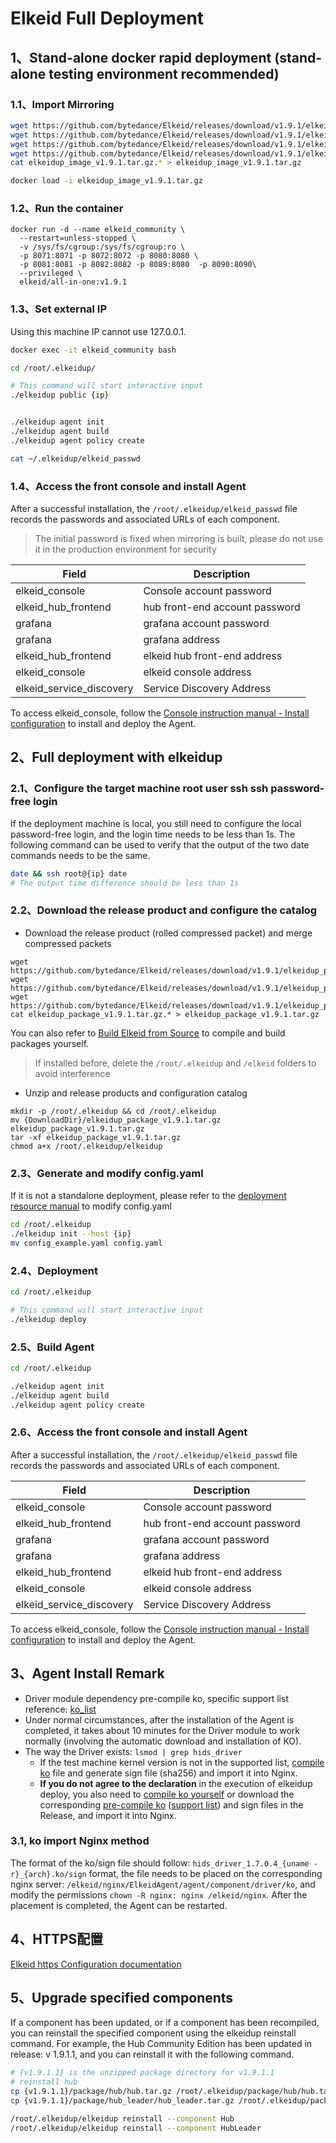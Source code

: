 # Elkeid Full Deployment

## 1、Stand-alone docker rapid deployment (stand-alone testing environment recommended)

### 1.1、Import Mirroring
```bash
wget https://github.com/bytedance/Elkeid/releases/download/v1.9.1/elkeidup_image_v1.9.1.tar.gz.00
wget https://github.com/bytedance/Elkeid/releases/download/v1.9.1/elkeidup_image_v1.9.1.tar.gz.01
wget https://github.com/bytedance/Elkeid/releases/download/v1.9.1/elkeidup_image_v1.9.1.tar.gz.02
wget https://github.com/bytedance/Elkeid/releases/download/v1.9.1/elkeidup_image_v1.9.1.tar.gz.03
cat elkeidup_image_v1.9.1.tar.gz.* > elkeidup_image_v1.9.1.tar.gz

docker load -i elkeidup_image_v1.9.1.tar.gz
```

### 1.2、Run the container

```
docker run -d --name elkeid_community \
  --restart=unless-stopped \
  -v /sys/fs/cgroup:/sys/fs/cgroup:ro \
  -p 8071:8071 -p 8072:8072 -p 8080:8080 \
  -p 8081:8081 -p 8082:8082 -p 8089:8080  -p 8090:8090\
  --privileged \
  elkeid/all-in-one:v1.9.1
```

### 1.3、Set external IP

Using this machine IP cannot use 127.0.0.1.

```bash
docker exec -it elkeid_community bash

cd /root/.elkeidup/

# This command will start interactive input
./elkeidup public {ip}


./elkeidup agent init
./elkeidup agent build
./elkeidup agent policy create

cat ~/.elkeidup/elkeid_passwd
```

### 1.4、Access the front console and install Agent
After a successful installation, the `/root/.elkeidup/elkeid_passwd` file records the passwords and associated URLs of each component.

> The initial password is fixed when mirroring is built, please do not use it in the production environment for security

| Field                    | Description                    |
|--------------------------|--------------------------------|
| elkeid_console           | Console account password       |
| elkeid_hub_frontend      | hub front-end account password |
| grafana                  | grafana account password       |
| grafana                  | grafana address                |
| elkeid_hub_frontend      | elkeid hub front-end address   |
| elkeid_console           | elkeid console address         |
| elkeid_service_discovery | Service Discovery Address      |

To access elkeid_console, follow the [Console instruction manual - Install configuration](../server/docs/console_tutorial/Elkeid_Console_manual.md#安装配置) to install and deploy the Agent.

## 2、Full deployment with elkeidup

### 2.1、Configure the target machine root user ssh ssh password-free login

If the deployment machine is local, you still need to configure the local password-free login, and the login time needs to be less than 1s.
The following command can be used to verify that the output of the two date commands needs to be the same.

```bash
date && ssh root@{ip} date
# The output time difference should be less than 1s
```

### 2.2、Download the release product and configure the catalog
- Download the release product (rolled compressed packet) and merge compressed packets
```
wget https://github.com/bytedance/Elkeid/releases/download/v1.9.1/elkeidup_package_v1.9.1.tar.gz.00
wget https://github.com/bytedance/Elkeid/releases/download/v1.9.1/elkeidup_package_v1.9.1.tar.gz.01
wget https://github.com/bytedance/Elkeid/releases/download/v1.9.1/elkeidup_package_v1.9.1.tar.gz.02
cat elkeidup_package_v1.9.1.tar.gz.* > elkeidup_package_v1.9.1.tar.gz
```
You can also refer to [Build Elkeid from Source](./build_package.md) to compile and build packages yourself.

> If installed before, delete the `/root/.elkeidup` and `/elkeid` folders to avoid interference

- Unzip and release products and configuration catalog
```
mkdir -p /root/.elkeidup && cd /root/.elkeidup
mv {DownloadDir}/elkeidup_package_v1.9.1.tar.gz elkeidup_package_v1.9.1.tar.gz
tar -xf elkeidup_package_v1.9.1.tar.gz
chmod a+x /root/.elkeidup/elkeidup
```

### 2.3、Generate and modify config.yaml

If it is not a standalone deployment, please refer to the [deployment resource manual](./configuration.md) to modify config.yaml

```bash
cd /root/.elkeidup
./elkeidup init --host {ip}
mv config_example.yaml config.yaml
```

### 2.4、Deployment

```bash
cd /root/.elkeidup

# This command will start interactive input
./elkeidup deploy
```

### 2.5、Build Agent

```bash
cd /root/.elkeidup

./elkeidup agent init
./elkeidup agent build
./elkeidup agent policy create
```

### 2.6、Access the front console and install Agent
After a successful installation, the `/root/.elkeidup/elkeid_passwd` file records the passwords and associated URLs of each component.

| Field                    | Description                    |
|--------------------------|--------------------------------|
| elkeid_console           | Console account password       |
| elkeid_hub_frontend      | hub front-end account password |
| grafana                  | grafana account password       |
| grafana                  | grafana address                |
| elkeid_hub_frontend      | elkeid hub front-end address   |
| elkeid_console           | elkeid console address         |
| elkeid_service_discovery | Service Discovery Address      |

To access elkeid_console, follow the [Console instruction manual - Install configuration](../server/docs/console_tutorial/Elkeid_Console_manual.md#安装配置) to install and deploy the Agent.

## 3、Agent Install Remark
- Driver module dependency pre-compile ko, specific support list reference: [ko_list](https://github.com/bytedance/Elkeid/blob/main/driver/ko_list.md)
- Under normal circumstances, after the installation of the Agent is completed, it takes about 10 minutes for the Driver module to work normally (involving the automatic download and installation of KO).
- The way the Driver exists: `lsmod | grep hids_driver`
    - If the test machine kernel version is not in the supported list, [compile ko](https://github.com/bytedance/Elkeid/blob/main/driver/README-zh_CN.md) file and generate sign file (sha256) and import it into Nginx.
    - **If you do not agree to the declaration** in the execution of elkeidup deploy, you also need to [compile ko yourself](https://github.com/bytedance/Elkeid/blob/main/driver/README-zh_CN.md) or download the corresponding [pre-compile ko](https://github.com/bytedance/Elkeid/releases/download/v1.9.1/ko_1.7.0.9.tar.xz) ([support list](https://github.com/bytedance/Elkeid/blob/main/driver/ko_list.md)) and sign files in the Release, and import it into Nginx.

### 3.1, ko import Nginx method
The format of the ko/sign file should follow: `hids_driver_1.7.0.4_{uname -r}_{arch}.ko/sign` format, the file needs to be placed on the corresponding nginx server: `/elkeid/nginx/ElkeidAgent/agent/component/driver/ko`, and modify the permissions `chown -R nginx: nginx /elkeid/nginx`. After the placement is completed, the Agent can be restarted.

## 4、HTTPS配置
[Elkeid https Configuration documentation](./https_config/https.md)


## 5、Upgrade specified components
If a component has been updated, or if a component has been recompiled, you can reinstall the specified component using the elkeidup reinstall command.
For example, the Hub Community Edition has been updated in release: v 1.9.1.1, and you can reinstall it with the following command.

```bash
# {v1.9.1.1} is the unzipped package directory for v1.9.1.1
# reinstall hub
cp {v1.9.1.1}/package/hub/hub.tar.gz /root/.elkeidup/package/hub/hub.tar.gz
cp {v1.9.1.1}/package/hub_leader/hub_leader.tar.gz /root/.elkeidup/package/hub_leader/hub_leader.tar.gz

/root/.elkeidup/elkeidup reinstall --component Hub
/root/.elkeidup/elkeidup reinstall --component HubLeader

```